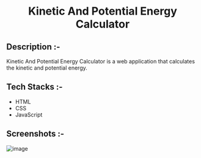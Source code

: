 # <p align="center">Kinetic And Potential Energy Calculator</p>

## Description :-

Kinetic And Potential Energy Calculator is a web application that calculates the kinetic and potential energy.

## Tech Stacks :-

- HTML
- CSS
- JavaScript

## Screenshots :-

![image]()
